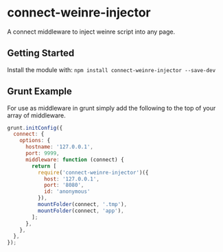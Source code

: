 # connect-weinre-injector

A connect middleware to inject weinre script into any page.

## Getting Started

Install the module with: `npm install connect-weinre-injector --save-dev`

## Grunt Example

For use as middleware in grunt simply add the following to the top of your array of middleware.

```js
grunt.initConfig({
  connect: {
    options: {
      hostname: '127.0.0.1',
      port: 9999,
      middleware: function (connect) {
        return [
          require('connect-weinre-injector')({
            host: '127.0.0.1',
            port: '8080',
            id: 'anonymous'
          }),
          mountFolder(connect, '.tmp'),
          mountFolder(connect, 'app'),
        ];
      },
    },
  },
});
```
